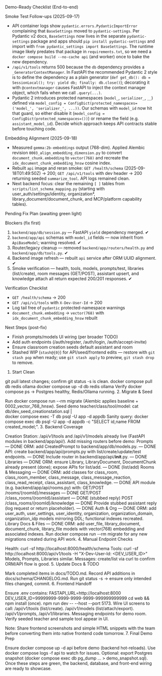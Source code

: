Demo-Ready Checklist (End-to-end)

Smoke Test Follow-ups (2025-09-17)

- API container logs show `pydantic.errors.PydanticImportError` complaining that `BaseSettings` moved to `pydantic-settings`. Per Pydantic v2 docs, `BaseSettings` now lives in the separate `pydantic-settings` package and apps should `pip install pydantic-settings` and import with `from pydantic_settings import BaseSettings`. The runtime image likely predates that package in `requirements.txt`, so we need a `docker compose build --no-cache api` (and worker) once to bake the new dependency.
- `/api/v1/tools` returns 500 because the `db` dependency provides a `_GeneratorContextManager`. In FastAPI the recommended Pydantic 2 style is to define the dependency as a plain generator (`def get_db(): db = SessionLocal(); try: yield db; finally: db.close()`); decorating it with `@contextmanager` causes FastAPI to inject the context manager object, which fails when we call `.query(...)`.
- Pydantic 2 introduces protected namespaces (`model_`, `serializer_`, `__`) defined via `model_config = ConfigDict(protected_namespaces=('model_', 'serializer_', ...))`. Our schemas with `model_id` now hit that guard, so either disable it (`model_config = ConfigDict(protected_namespaces=())`) or rename the field (e.g. `assistant_model_id`). Decide which approach keeps API contracts stable before touching code.

Embedding Alignment (2025-09-18)

- Measured `gemma:2b-embeddings` output (768-dim). Applied Alembic revision `0003_align_embedding_dimension.py` to convert `document_chunk.embedding` to `vector(768)` and recreate the `idx_document_chunk_embedding_hnsw` cosine index.
- Rebuilt `api` image and reran smoke: `GET /health/schema` (2025-09-18T01:49:50Z) → 200; `GET /api/v1/tools` with dev header → 200 returning seeded `summarize_tool`. API logs remained clean.
- Next backend focus: clear the remaining `[ ]` tables from `scripts/list_schema_mapping.py` (starting with user_auth/settings/identity, organization*, library_document/document_chunk, and MCP/platform capability tables).

Pending Fix Plan (awaiting green light)

Blockers (fix first)

1. `backend/app/db/session.py` — FastAPI `yield` dependency merged. ✔
2. `backend/app/api` schemas with `model_id` fields — now inherit from `ApiBaseModel`; warning resolved. ✔
3. Router/legacy cleanup — removed `backend/app/routers/health.py` and `backend/app/db/tools.py`. ✔
4. Backend image refresh — rebuilt `api` service after ORM UUID alignment. ✔
5. Smoke verification — health, tools, models, prompts/test, libraries (list/create), room messages (GET/POST), assistant upsert, and knowledge attach all return expected 200/201 responses. ✔

Verification Checklist

- `GET /health/schema` → 200
- `GET /api/v1/tools` with `X-Dev-User-Id` → 200
- Log tail free of `pydantic` protected-namespace warnings
- `document_chunk.embedding` → `vector(768)` with `idx_document_chunk_embedding_hnsw` rebuilt

Next Steps (post-fix)

- Finish prompts/models UI wiring (per broader TODO)
- Add auth endpoints (/auth/register, /auth/login, /auth/accept-invite)
- Ensure classroom creation seeds default assistant and room
- Stashed WIP (`stash@{0}`) for API/seed/frontend edits — restore with `git stash pop` when ready; use `git stash apply` to preview, `git stash drop` to remove.

1. Start Clean

git pull latest changes; confirm git status -s is clean.
docker compose pull db redis ollama
docker compose up -d db redis ollama
Verify docker compose ps → Postgres healthy, Redis/Ollama running.
2. Migrate & Seed

Run docker compose run --rm migrate (Alembic applies baseline + 0002_vector_768_hnsw).
Seed demo teacher/class/tool/model:
cat db/dev_seed_creationstation.sql | \
  docker compose exec -T db psql -U app -d appdb
Sanity query: docker compose exec db psql -U app -d appdb -c "SELECT id,name FROM created_model;".
3. Backend Coverage

Creation Station: /api/v1/tools and /api/v1/models already live (FastAPI modules in backend/app/api/).
Add missing routers before demo:
Prompts — DONE
ORM: add CreatedPrompt to backend/app/db/models.py. — DONE
API: create backend/app/api/prompts.py with list/create/update/test endpoints. — DONE
Include router in backend/app/api/__init__.py. — DONE
Libraries — DONE
ORM: ensure Library, LibraryDocument, DocumentChunk already present (done); expose APIs for list/add. — DONE (list/add)
Rooms & Messaging — DONE
ORM: add classes for class_room, class_room_member, class_message, class_message_reaction, class_read_receipt, class_assistant, class_knowledge. — DONE
API module (e.g. backend/app/api/rooms.py) with:
GET/POST /rooms/{roomId}/messages — DONE
GET/POST /class_rooms/{roomId}/assistant — DONE (stubbed reply)
POST /class_rooms/{roomId}/knowledge — DONE
Provide stubbed assistant reply (log request or return placeholder). — DONE
Auth & Org — DONE
ORM: add user_auth, user_settings, user_identity, organization, organization_domain, organization_idp models mirroring DDL; functional indexes recreated.
Library Docs & Files — DONE
ORM: add user_file, library_document, document_chunk, library_file models with vector(768) embedding and associated indexes.
Run docker compose run --rm migrate for any new migrations created during API work.
4. Manual Endpoint Checks

Health: curl -sf http://localhost:8000/health/schema
Tools: curl -sf http://localhost:8000/api/v1/tools -H "X-Dev-User-Id: <DEV_USER_ID>"
Models, Prompts, Libraries similar.
Messages: create/list via curl to confirm ORM/API flow is good.
5. Update Docs & TODO

Mark completed items in docs/TODO.md.
Record API additions in docs/schema/CHANGELOG.md.
Run git status -s → ensure only intended files changed, commit.
6. Frontend Handoff

Ensure .env contains:
FASTAPI_URL=http://localhost:8000
DEV_USER_ID=99999999-9999-9999-9999-999999999999
cd web && npm install (once).
npm run dev -- --host --port 5173.
Wire UI screens to call:
/api/v1/tools (list/create).
/api/v1/models (list/attach/export).
/api/v1/prompts, /api/v1/libraries.
Messaging endpoints for demo room.
Verify seeded teacher and sample tool appear in UI.

Note: Share frontend screenshots and simple HTML snippets with the team before converting them into native frontend code tomorrow.
7. Final Demo Prep

Ensure docker compose up -d api before demo (backend hot-reloads).
Use docker compose logs -f api to watch for issues.
Optional: export Postgres snapshot (docker compose exec db pg_dump … > demo_snapshot.sql).
Once these steps are green, the backend, database, and front-end wiring are ready to showcase.
